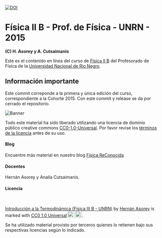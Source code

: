 [![DOI](https://zenodo.org/badge/40104115.svg)](https://doi.org/10.5281/zenodo.14589674)

# Física II B - Prof. de Física - UNRN - 2015
**(C) H. Asorey y A. Cutsaimanis**

Este es el contenido en línea del curso de [Física II B](http://fisicareconocida.blogspot.com.ar) del Profesorado de Física de la [Universidad Nacional de Rio Negro](http://www.unrn.edu.ar).

## Información importante

Este commit correponde a la primera y única edición del curso, correspondiente a la Cohorte 2015. Con este commit y release se da por cerrado el repositorio.

![Banner](https://mirrors.creativecommons.org/presskit/buttons/88x31/png/cc-zero.png)

Todo este material ha sido liberado utilizando una licencia de dominio público creative commons [CC0-1.0-Universal](https://creativecommons.org/publicdomain/zero/1.0/). Por favor revise los [términos de la licencia](#licencia) antes de su uso.

#### Blog
Encuentre más material en nuestro blog [Física ReConocida](http://fisicareconocida.blogspot.com.ar)

#### Docentes
Hernán Asorey y Analía Cutsaimanis.

#### Licencia

<br /><p xmlns:cc="http://creativecommons.org/ns#" xmlns:dct="http://purl.org/dc/terms/"><a property="dct:title" rel="cc:attributionURL" href="https://github.com/asoreyh/unrn-f3b/">Introducción a la Termodinámica (Física III B - UNRN)</a> by <a rel="cc:attributionURL dct:creator" property="cc:attributionName" href="https://github.com/asoreyh/">Hernán Asorey</a> is marked with <a href="https://creativecommons.org/publicdomain/zero/1.0/?ref=chooser-v1" target="_blank" rel="license noopener noreferrer" style="display:inline-block;">CC0 1.0 Universal<img style="height:22px!important;margin-left:3px;vertical-align:text-bottom;" src="https://mirrors.creativecommons.org/presskit/icons/cc.svg?ref=chooser-v1" alt=""><img style="height:22px!important;margin-left:3px;vertical-align:text-bottom;" src="https://mirrors.creativecommons.org/presskit/icons/zero.svg?ref=chooser-v1" alt=""></a>.</p>

Se ha utilizado material provisto por terceros quienes lo retienen bajo sus respectivas licencias según lo indicado.
